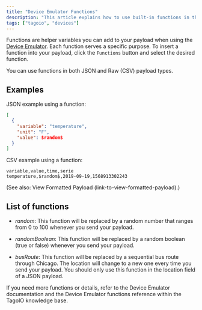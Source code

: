 ```yaml
---
title: "Device Emulator Functions"
description: "This article explains how to use built-in functions in the Device Emulator payloads, shows JSON and CSV examples, and lists the available emulator functions and their behavior."
tags: ["tagoio", "devices"]
---
```


Functions are helper variables you can add to your payload when using the [Device Emulator](link-to-device-emulator). Each function serves a specific purpose. To insert a function into your payload, click the `Functions` button and select the desired function.

You can use functions in both JSON and Raw (CSV) payload types.

## Examples

JSON example using a function:
```json
[
  {
    "variable": "temperature",
    "unit": "F",
    "value": $random$
  }
]
```

CSV example using a function:
```csv
variable,value,time,serie
temperature,$random$,2019-09-19,1568913302243
```

(See also: View Formatted Payload (link-to-view-formatted-payload).)

## List of functions

- $random$: This function will be replaced by a random number that ranges from 0 to 100 whenever you send your payload.

- $randomBoolean$: This function will be replaced by a random boolean (true or false) whenever you send your payload.

- $busRoute$: This function will be replaced by a sequential bus route through Chicago. The location will change to a new one every time you send your payload. You should only use this function in the location field of a JSON payload.

If you need more functions or details, refer to the Device Emulator documentation and the Device Emulator functions reference within the TagoIO knowledge base.